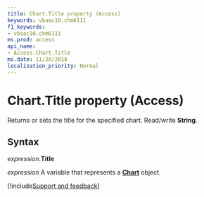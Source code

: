 ```yaml
---
title: Chart.Title property (Access)
keywords: vbaac10.chm6111
f1_keywords:
- vbaac10.chm6111
ms.prod: access
api_name:
- Access.Chart.Title
ms.date: 11/28/2018
localization_priority: Normal
---
```



# Chart.Title property (Access)

Returns or sets the title for the specified chart. Read/write **String**.


## Syntax

_expression_.**Title**

_expression_ A variable that represents a **[Chart](Access.Chart.md)** object.

[!include[Support and feedback](~/includes/feedback-boilerplate.md)]